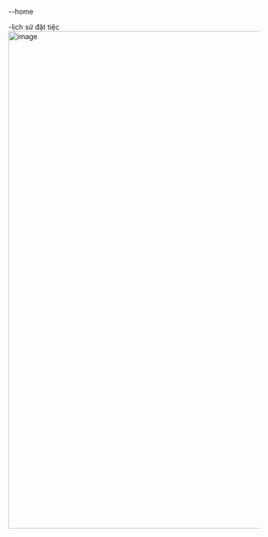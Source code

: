 --home 

-lịch sử đặt tiệc
<img width="1384" height="996" alt="image" src="https://github.com/user-attachments/assets/c4a572c7-e4e2-4968-87a8-4b2354bee7e2" />

